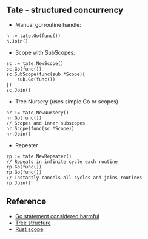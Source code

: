 ## Tate - structured concurrency
- Manual gorroutine handle:
```golang
h := tate.Go(func())
h.Join()
```


- Scope with SubScopes:
```golang
sc := tate.NewScope()
sc.Go(func())
sc.SubScope(func(sub *Scope){
    sub.Go(func())
})
sc.Join()
```

- Tree Nursery (uses simple Go or scopes)

```golang
nr := tate.NewNursery()
nr.Go(func())
// Scopes and inner subscopes
nr.Scope(func(sc *Scope))
nr.Join() 
```
- Repeater
```golang
rp := tate.NewRepeater()
// Repeats in infinite cycle each routine
rp.Go(func())
rp.Go(func())
// Instantly cancels all cycles and joins routines
rp.Join() 
```


## Reference
+ [Go statement considered harmful](https://vorpus.org/blog/notes-on-structured-concurrency-or-go-statement-considered-harmful/)
+ [Tree structure](https://blog.yoshuawuyts.com/tree-structured-concurrency/#pattern-managed-background-tasks)
+ [Rust scope](https://doc.rust-lang.org/std/thread/fn.scope.html)